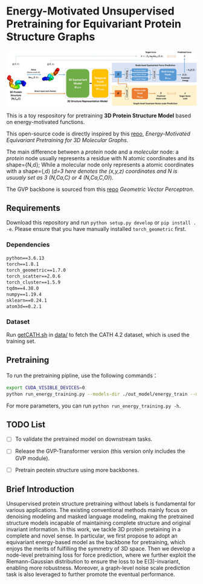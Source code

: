 # Energy-Motivated Unsupervised Pretraining for Equivariant Protein Structure Graphs

![Overview](pics/overview.jpg "Overview")

This is a toy respository for pretraining **3D Protein Structure Model** based on energy-motivated functions.

This open-source code is directly inspired by this [repo](https://github.com/jiaor17/3D-EMGP), *Energy-Motivated Equivariant Pretraining for 3D Molecular Graphs*.

The main difference between a *protein* node and a *molecular* node: a *protein* node usually represents a residue with N atomic coordinates and its shape={N,d}; While a molecular node only represents a atomic coordinates with a shape=(,d) (*d=3 here denotes the (x,y,z) coordinates and N is usuualy set as 3 (N,Ca,C) or 4 (N,Ca,C,O)*).

The GVP backbone is sourced from this [repo](https://github.com/drorlab/gvp-pytorch) *Geometric Vector Perceptron*.

<!-- For more details, please refer to the introduction of our methods (.pdf file). -->


## Requirements
Download this repository and run `python setup.py develop` or `pip install . -e`. Please ensure that you have manually installed `torch_geometric` first.

### Dependencies
```
python==3.6.13
torch==1.8.1
torch_geometric==1.7.0
torch_scatter==2.0.6
torch_cluster==1.5.9
tqdm==4.38.0
numpy==1.19.4
sklearn==0.24.1
atom3d==0.2.1
```

### Dataset
Run [getCATH.sh](./data/getCATH.sh) in [data/](data/) to fetch the CATH 4.2 dataset, which is used the training set.


## Pretraining
To run the pretraining pipline, use the following commands：
```bash
export CUDA_VISIBLE_DEVICES=0
python run_energy_training.py --models-dir ./out_model/energy_train --max-nodes 5000

```
For more parameters, you can run `python run_energy_training.py -h`.


## TODO List
- [ ] To validate the pretrained model on downstream tasks.
- [ ] Release the GVP-Transformer version (this version only includes the GVP module).
- [ ] Pretrain peotein structure using more backbones.


## Brief Introduction
Unsupervised protein structure pretraining without labels is fundamental for various applications. The existing conventional methods mainly focus on denoising modeling and masked language modeling, making the pretrained structure models incapable of maintaining complete structure and original invariant information. 
In this work, we tackle 3D protein pretaining in a complete and novel sense. In particular, we first propose to adopt an equivariant energy-based model as the backbone for pretraining, which enjoys the merits of fulfilling the symmetry of 3D space. Then we develop a node-level pretraining loss for force prediction, where we further exploit the Riemann-Gaussian distribution to ensure the loss to be E(3)-invariant, enabling more robustness. Moreover, a graph-level noise scale prediction task is also leveraged to further promote the eventual performance. 



